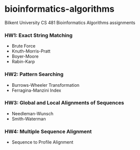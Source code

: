 # bioinformatics-algorithms
Bilkent University CS 481 Bioinformatics Algorithms assignments

### HW1: Exact String Matching
* Brute Force
* Knuth-Morris-Pratt
* Boyer-Moore
* Rabin-Karp

### HW2: Pattern Searching
* Burrows-Wheeler Transformation
* Ferragina-Manzini Index

### HW3: Global and Local Alignments of Sequences
* Needleman-Wunsch
* Smith-Waterman

### HW4: Multiple Sequence Alignment
* Sequence to Profile Alignment
